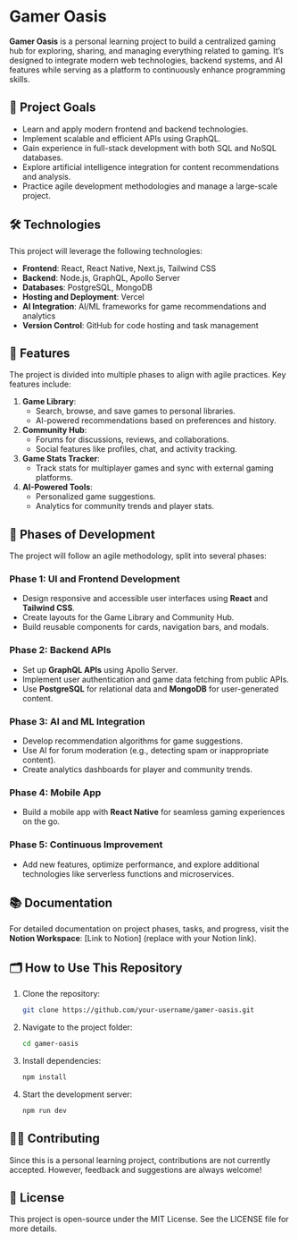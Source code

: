 # Gamer Oasis

**Gamer Oasis** is a personal learning project to build a centralized gaming hub for exploring, sharing, and managing everything related to gaming. It’s designed to integrate modern web technologies, backend systems, and AI features while serving as a platform to continuously enhance programming skills.

## 🚀 Project Goals
- Learn and apply modern frontend and backend technologies.
- Implement scalable and efficient APIs using GraphQL.
- Gain experience in full-stack development with both SQL and NoSQL databases.
- Explore artificial intelligence integration for content recommendations and analysis.
- Practice agile development methodologies and manage a large-scale project.

## 🛠️ Technologies
This project will leverage the following technologies:
- **Frontend**: React, React Native, Next.js, Tailwind CSS
- **Backend**: Node.js, GraphQL, Apollo Server
- **Databases**: PostgreSQL, MongoDB
- **Hosting and Deployment**: Vercel
- **AI Integration**: AI/ML frameworks for game recommendations and analytics
- **Version Control**: GitHub for code hosting and task management

## 🌟 Features
The project is divided into multiple phases to align with agile practices. Key features include:
1. **Game Library**:
   - Search, browse, and save games to personal libraries.
   - AI-powered recommendations based on preferences and history.
2. **Community Hub**:
   - Forums for discussions, reviews, and collaborations.
   - Social features like profiles, chat, and activity tracking.
3. **Game Stats Tracker**:
   - Track stats for multiplayer games and sync with external gaming platforms.
4. **AI-Powered Tools**:
   - Personalized game suggestions.
   - Analytics for community trends and player stats.

## 🔖 Phases of Development
The project will follow an agile methodology, split into several phases:

### **Phase 1: UI and Frontend Development**
- Design responsive and accessible user interfaces using **React** and **Tailwind CSS**.
- Create layouts for the Game Library and Community Hub.
- Build reusable components for cards, navigation bars, and modals.

### **Phase 2: Backend APIs**
- Set up **GraphQL APIs** using Apollo Server.
- Implement user authentication and game data fetching from public APIs.
- Use **PostgreSQL** for relational data and **MongoDB** for user-generated content.

### **Phase 3: AI and ML Integration**
- Develop recommendation algorithms for game suggestions.
- Use AI for forum moderation (e.g., detecting spam or inappropriate content).
- Create analytics dashboards for player and community trends.

### **Phase 4: Mobile App**
- Build a mobile app with **React Native** for seamless gaming experiences on the go.

### **Phase 5: Continuous Improvement**
- Add new features, optimize performance, and explore additional technologies like serverless functions and microservices.

## 📚 Documentation
For detailed documentation on project phases, tasks, and progress, visit the **Notion Workspace**: [Link to Notion] (replace with your Notion link).



## 🗂️ How to Use This Repository
1. Clone the repository:  
   ```bash
   git clone https://github.com/your-username/gamer-oasis.git
2. Navigate to the project folder:
   ```bash
   cd gamer-oasis
4. Install dependencies:
   ```bash
   npm install
6. Start the development server:
   ```bash
   npm run dev

## 👩‍💻 Contributing
Since this is a personal learning project, contributions are not currently accepted. However, feedback and suggestions are always welcome!

## 📝 License
This project is open-source under the MIT License. See the LICENSE file for more details.
